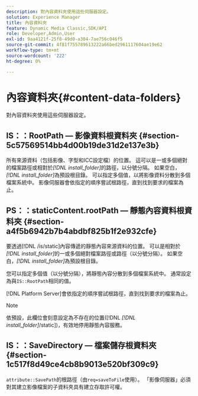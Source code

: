 ```yaml
---
description: 對內容資料夾使用這些伺服器設定。
solution: Experience Manager
title: 內容資料夾
feature: Dynamic Media Classic,SDK/API
role: Developer,Admin,User
exl-id: 9aa4121f-25f8-49d0-a304-7ae756c046f5
source-git-commit: 4f81f755789613222a66bed2961117604ae19e62
workflow-type: tm+mt
source-wordcount: '222'
ht-degree: 0%

---
```


# 內容資料夾{#content-data-folders}

對內容資料夾使用這些伺服器設定。

## IS：：RootPath — 影像資料根資料夾 {#section-5c57569514bb4d00b19de31d2e137e3b}

所有來源資料（包括影像、字型和ICC設定檔）的位置。 這可以是一或多個絕對的檔案路徑或相對於&#x200B;*[!DNL install_folder]*&#x200B;的路徑，以分號分隔。 如果空白，*[!DNL install_folder]*&#x200B;為預設根目錄。 可以指定多個值，以將影像資料分散到多個檔案系統中。 影像伺服器會依指定的順序嘗試根路徑，直到找到要求的檔案為止。

## PS：：staticContent.rootPath — 靜態內容資料根資料夾 {#section-a4f5b6942b7b4abdbf825b1f2e932cfe}

要透過[!DNL /is/static]內容傳遞的靜態內容來源資料的位置。 可以是相對於&#x200B;*[!DNL install_folder]*&#x200B;的一或多個絕對檔案路徑或路徑（以分號分隔）。 如果空白，*[!DNL install_folder]*&#x200B;為預設根目錄。

您可以指定多個值（以分號分隔），將靜態內容分散到多個檔案系統中。 通常設定為與`IS::RootPath`相同的值。

[!DNL Platform Server]會依指定的順序嘗試根路徑，直到找到要求的檔案為止。

>[!NOTE]
>
>依預設，此欄位會刻意設定為不存在的位置([!DNL *[!DNL install_folder]*/static])，有效地停用靜態內容服務。

## IS：：SaveDirectory — 檔案儲存根資料夾 {#section-1c517f8d49ce4cb8b9013e520bf309c9}

`attribute::SavePath`的根路徑（由`req=saveToFile`使用）。 「影像伺服器」必須對其建立影像檔案的子資料夾具有建立存取許可權。
